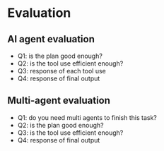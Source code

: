 # Evaluation
## AI agent evaluation
* Q1: is the plan good enough?
* Q2: is the tool use efficient enough?
* Q3: response of each tool use
* Q4: response of final output

## Multi-agent evaluation
* Q1: do you need multi agents to finish this task?
* Q2: is the plan good enough?
* Q3: is the tool use efficient enough?
* Q4: response of final output